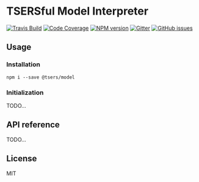 # TSERSful Model Interpreter

[![Travis Build](https://img.shields.io/travis/tsers-js/model/master.svg?style=flat-square)](https://travis-ci.org/tsers-js/model)
[![Code Coverage](https://img.shields.io/codecov/c/github/tsers-js/model/master.svg?style=flat-square)](https://codecov.io/github/tsers-js/model)
[![NPM version](https://img.shields.io/npm/v/@tsers/model.svg?style=flat-square)](https://www.npmjs.com/package/@tsers/model)
[![Gitter](https://img.shields.io/gitter/room/tsers-js/chat.js.svg?style=flat-square)](https://gitter.im/tsers-js/chat)
[![GitHub issues](https://img.shields.io/badge/issues-%40tsers%2Fcore-blue.svg?style=flat-square)](https://github.com/tsers-js/core/issues)

## Usage

### Installation

```
npm i --save @tsers/model
``` 

### Initialization

TODO...

## API reference

TODO...

## License

MIT

